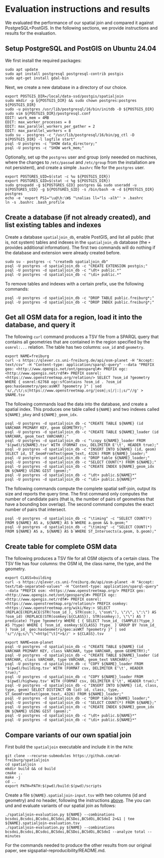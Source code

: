 # Evaluation instructions and results

We evaluated the performance of our spatial join and compared it against
PostgreSQL+PostGIS. In the following sections, we provide instructions and
results for the evaluation.

## Setup PostgreSQL and PostGIS on Ubuntu 24.04

We first install the required packages:


```
sudo apt update
sudo apt install postgresql postgresql-contrib postgis
sudo apt-get install gdal-bin
```

Next, we create a new database in a directory of our choice.

```
export POSTGIS_DIR=/local/data-ssd/postgis/spatialjoin
sudo mkdir -p ${POSTGIS_DIR} && sudo chown postgres:postgres ${POSTGIS_DIR}
sudo -u postgres /usr/lib/postgresql/16/bin/initdb -D ${POSTGIS_DIR}
sudo vim ${POSTGIS_DIR}/postgresql.conf
EDIT: work_mem = 4MB
EDIT: max_worker_processes = 8
EDIT: max_parallel_workers_per_gather = 2
EDIT: max_parallel_workers = 8
sudo su - postgres -c "/usr/lib/postgresql/16/bin/pg_ctl -D ${POSTGIS_DIR} -l logfile start"
psql -U postgres -c "SHOW data_directory;"
psql -U postgres -c "SHOW work_mem;"
```

Optionally, set up the `postgres` user and group (only neeeded on machines,
where the changes to `/etc/passwd` and `/etc/group` from the installation are
not persistent), and create a simple `.bashrc` file for the `postgres` user.

```
export POSTGRES_UID=$(stat -c %u ${POSTGIS_DIR})
export POSTGRES_GID=$(stat -c %g ${POSTGIS_DIR})
sudo groupadd -g ${POSTGRES_GID} postgres && sudo useradd -u ${POSTGRES_UID} -g ${POSTGRES_GID} -s /bin/bash -m -d ${POSTGIS_DIR} postgres
echo -e 'export PS1="\u@\h:\W$ "\nalias ll="ls -alh"' > .bashrc
ln -s .bashrc .bash_profile
```

## Create a database (if not already created), and list existing tables and indexes

Create a database `spatialjoin_db`, enable PostGIS, and list all public (that
is, not system) tables and indexes in the `spatialjoin_db` database (the `+`
provides additional information). The first two commands will do nothing if
the database and extension were already created before.


```
sudo su - postgres -c "createdb spatialjoin_db"
psql -U postgres -d spatialjoin_db -c "CREATE EXTENSION postgis;"
psql -U postgres -d spatialjoin_db -c "\dt+ public.*"
psql -U postgres -d spatialjoin_db -c "\di+ public.*"
```

To remove tables and indexes with a certain prefix, use the following commands:

```
psql -U postgres -d spatialjoin_db -c "DROP TABLE public.freiburg*;"
psql -U postgres -d spatialjoin_db -c "DROP INDEX public.freiburg*;"
```

## Get all OSM data for a region, load it into the database, and query it

The following `curl` command produces a TSV file from a SPARQL query that
contains all geometries that are contained in the region specified by the
`osmrel:...` relation. The table has two columns: `osm_id` and `geometry`.

```
export NAME=freiburg
curl -s https://qlever.cs.uni-freiburg.de/api/osm-planet -H "Accept: text/csv" -H "Content-type: application/sparql-query" --data "PREFIX geo: <http://www.opengis.net/ont/geosparql#> PREFIX ogc: <http://www.opengis.net/rdf#> PREFIX osmrel: <https://www.openstreetmap.org/relation/> SELECT ?osm_id ?geometry WHERE { osmrel:62768 ogc:sfContains ?osm_id . ?osm_id geo:hasGeometry/geo:asWKT ?geometry }" | sed 's/,/\t/;s|https://www.openstreetmap.org/|osm|;s|/|:|;s/"//g' > $NAME.tsv
```

The following commands load the data into the database, and create a spatial index.
This produces one table called `${NAME}` and two indexes called `${NAME}_pkey`
and `${NAME}_geom_idx`.


```
psql -U postgres -d spatialjoin_db -c "CREATE TABLE ${NAME} (id VARCHAR PRIMARY KEY, geom GEOMETRY);"
psql -U postgres -d spatialjoin_db -c "CREATE TABLE ${NAME}_loader (id VARCHAR, geom_text VARCHAR);"
psql -U postgres -d spatialjoin_db -c "\copy ${NAME}_loader FROM '$(pwd)/${NAME}.tsv' WITH (FORMAT csv, DELIMITER E'\t', HEADER true);"
psql -U postgres -d spatialjoin_db -c "INSERT INTO ${NAME} (id, geom) SELECT id, ST_GeomFromText(geom_text, 4326) FROM ${NAME}_loader;"
psql -U postgres -d spatialjoin_db -c "DROP table ${NAME}_loader;"
psql -U postgres -d spatialjoin_db -c "SELECT COUNT(*) FROM ${NAME};"
psql -U postgres -d spatialjoin_db -c "CREATE INDEX ${NAME}_geom_idx ON ${NAME} USING GIST (geom);"
psql -U postgres -d spatialjoin_db -c "\dt+ public.${NAME}*"
psql -U postgres -d spatialjoin_db -c "\di+ public.${NAME}*"
```

The following commands compute the complete spatial self-join, output its
size and reports the query time. The first command only computes the number of candidate pairs (that is,
the number of pairs of geometries that have a bounding box overlap). The second
command computes the exact number of pairs that intersect.

```
psql -U postgres -d spatialjoin_db -c "\timing" -c "SELECT COUNT(*) FROM ${NAME} AS a, ${NAME} AS b WHERE a.geom && b.geom;"
psql -U postgres -d spatialjoin_db -c "\timing" -c "SELECT COUNT(*) FROM ${NAME} AS a, ${NAME} AS b WHERE ST_Intersects(a.geom, b.geom);"
```

## Create table for complete OSM data

The following produces a TSV file for all OSM objects of a certain class. The
TSV file has four columns: the OSM id, the class name, the type, and the
geometry.

```
export CLASS=building
curl -s https://qlever.cs.uni-freiburg.de/api/osm-planet -H "Accept: text/tab-separated-values" -H "Content-type: application/sparql-query" --data "PREFIX osm: <https://www.openstreetmap.org/> PREFIX geo: <http://www.opengis.net/ont/geosparql#> PREFIX ogc: <http://www.opengis.net/rdf#> PREFIX osmrel: <https://www.openstreetmap.org/relation/> PREFIX osmkey: <https://www.openstreetmap.org/wiki/Key:> SELECT (REPLACE(REPLACE(STR(?osm_id_), STR(osm:), \"osm\"), \"/\", \":\") AS ?osm_id) (REPLACE(STR(osmkey:${CLASS}), STR(osmkey:), \"\") AS ?predicate) ?type ?geometry WHERE { { SELECT ?osm_id_ (SAMPLE(?type_) AS ?type) WHERE { ?osm_id_ osmkey:${CLASS} ?type_ } GROUP BY ?osm_id_ } ?osm_id_ geo:hasGeometry/geo:asWKT ?geometry }" | sed 's/"//g;s/\^\^<http[^\t]*>$//' > ${CLASS}.tsv
```

```
export NAME=osm-planet
psql -U postgres -d spatialjoin_db -c "CREATE TABLE ${NAME} (id VARCHAR PRIMARY KEY, class VARCHAR, type VARCHAR, geom GEOMETRY);"
psql -U postgres -d spatialjoin_db -c "CREATE TABLE ${NAME}_loader (id VARCHAR, class VARCHAR, type VARCHAR, geom_text VARCHAR);"
psql -U postgres -d spatialjoin_db -c "COPY ${NAME}_loader FROM '$(pwd)/building.tsv' WITH (FORMAT csv, DELIMITER E'\t', HEADER true);"
psql -U postgres -d spatialjoin_db -c "COPY ${NAME}_loader FROM '$(pwd)/highway.tsv' WITH (FORMAT csv, DELIMITER E'\t', HEADER true);"
psql -U postgres -d spatialjoin_db -c "INSERT INTO ${NAME} (id, class, type, geom) SELECT DISTINCT ON (id) id, class, type, ST_GeomFromText(geom_text, 4326) FROM ${NAME}_loader;"
psql -U postgres -d spatialjoin_db -c "DROP table ${NAME}_loader;"
psql -U postgres -d spatialjoin_db -c "SELECT COUNT(*) FROM ${NAME};"
psql -U postgres -d spatialjoin_db -c "CREATE INDEX ${NAME}_geom_idx ON ${NAME} USING GIST (geom);"
psql -U postgres -d spatialjoin_db -c "\dt+ public.${NAME}*"
psql -U postgres -d spatialjoin_db -c "\di+ public.${NAME}*"
```

## Compare variants of our own spatial join

First build the `spatialjoin` executable and include it in the `PATH`:

```
git clone --recurse-submodules https://github.com/ad-freiburg/spatialjoin
cd spatialjoin
mkdir build && cd build
cmake ..
make -j
cd ..
export PATH=PATH:$(pwd)/build:$(pwd)/scripts

```

Create a file `${NAME}.spatialjoin-input.tsv` with two columns (id and
geometry) and no header, following the instructions [above](#get-all-osm-data-for-a-region-load-it-into-the-database-and-query-it). The you can
und and evaluate variants of our spatial join as follows:

```
./spatialjoin-evaluation.py ${NAME} --combinations bcsdoi,Bcsdoi,BCsdoi,BCSdoi,BCSDoi,BCSdOi,BCSdoI 2>&1 | tee ${NAME}.spatialjoin-evaluation.tsv
./spatialjoin-evaluation.py ${NAME} --combinations bcsdoi,Bcsdoi,BCsdoi,BCSdoi,BCSDoi,BCSdOi,BCSdoI --analyze total --minutes
```

For the commands needed to produce the other results from our original paper,
see sigspatial-reproducibility/README.md.
